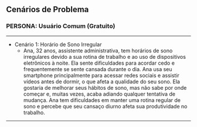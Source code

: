 ## Cenários de Problema

### PERSONA: Usuário Comum (Gratuito)

---

- Cenário 1: Horário de Sono Irregular
    - Ana, 32 anos, assistente administrativa, tem horários de sono irregulares devido a sua rotina de trabalho e ao uso de dispositivos eletrônicos à noite. Ela sente dificuldades para acordar cedo e frequentemente se sente cansada durante o dia. Ana usa seu smartphone principalmente para acessar redes sociais e assistir vídeos antes de dormir, o que afeta a qualidade do seu sono. Ela gostaria de melhorar seus hábitos de sono, mas não sabe por onde começar e, muitas vezes, acaba adiando qualquer tentativa de mudança. Ana tem dificuldades em manter uma rotina regular de sono e percebe que seu cansaço diurno afeta sua produtividade no trabalho.

---

<!-- - Cenário 2: Falta de Motivação para Seguir Hábitos Saudáveis
    - João, 27 anos, estudante de pós-graduação, tenta melhorar seus hábitos de sono, mas se sente desmotivado ao longo do processo. Embora saiba da importância de melhorar a qualidade do sono, ele se perde facilmente nos desafios diários e não consegue manter um hábito consistente. João tenta ajustar seu horário de sono, mas a falta de uma rotina sólida e a pressão dos estudos o fazem procrastinar. Ele fica frustrado com a falta de resultados imediatos e tende a abandonar as tentativas de mudança, optando por continuar com seu padrão de sono irregular.
-->
